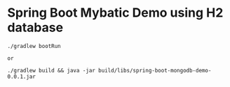Spring Boot Mybatic Demo using H2 database
==============================
 
```
./gradlew bootRun

or 

./gradlew build && java -jar build/libs/spring-boot-mongodb-demo-0.0.1.jar 
```
